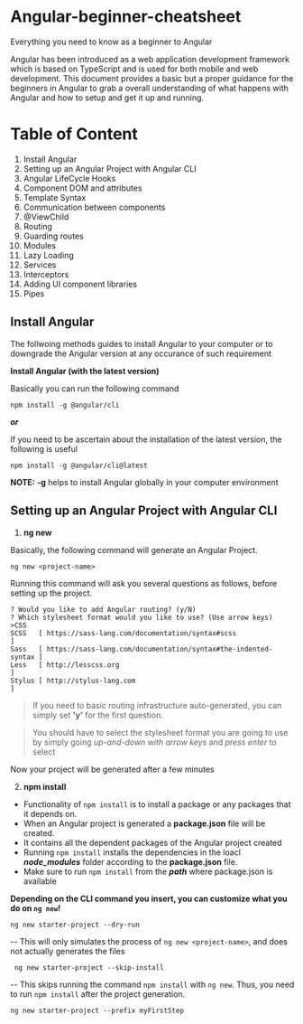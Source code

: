 # Angular-beginner-cheatsheet
Everything you need to know as a beginner to Angular

Angular has been introduced as a web application development framework which is based on TypeScript and is used for both mobile and web development. This document provides a basic but a proper guidance for the beginners in Angular to grab a overall understanding of what happens with Angular and how to setup and get it up and running.


# Table of Content

 1. Install Angular
 2. Setting up an Angular Project with Angular CLI
 3. Angular LifeCycle Hooks 
 4. Component DOM and attributes
 5. Template Syntax
 6. Communication between components
 7. @ViewChild
 8. Routing
 9. Guarding routes
 10. Modules
 11. Lazy Loading 
 12. Services
 13. Interceptors
 14. Adding UI component libraries
 15. Pipes

## Install Angular

The follwoing methods guides to install Angular to your computer or to downgrade the Angular version at any occurance of such requirement

  **Install Angular (with the latest version)**
  
  Basically you can run the following command

    npm install -g @angular/cli
***or***

If you need to be ascertain about the installation of the latest version, the following is useful

    npm install -g @angular/cli@latest
**NOTE:** **-g** helps to install Angular globally in your computer environment


## Setting up an Angular Project with Angular CLI

 1. **ng new**


Basically, the following command will generate an Angular Project.

    ng new <project-name>

  Running this command will ask you several questions as follows, before setting up the project.
  

    ? Would you like to add Angular routing? (y/N)
    ? Which stylesheet format would you like to use? (Use arrow keys)
    >CSS
    SCSS   [ https://sass-lang.com/documentation/syntax#scss                ]
    Sass   [ https://sass-lang.com/documentation/syntax#the-indented-syntax ]
    Less   [ http://lesscss.org                                             ]
    Stylus [ http://stylus-lang.com                                         ]

  
  

> If  you need to basic routing infrastructure auto-generated, you can simply set **'y'** for the first question.


> You should have to select the stylesheet format you are going to use by simply going *up-and-down with arrow keys* and *press enter* to select

Now your project will be generated after a few minutes


 2. **npm install**
 
* Functionality of `npm install` is to install a package or any packages that it depends on. 
* When an Angular project is generated a **package.json** file will be created. 
* It contains all the dependent packages of the Angular project created 
* Running `npm install` installs the dependencies in the loacl ***node_modules*** folder according to the **package.json** file.
* Make sure to run `npm install` from the ***path*** where package.json is available
 
 
**Depending on the CLI command you insert, you can customize what you do on `ng new`!**

    ng new starter-project --dry-run
--  This will only simulates the process of `ng new <project-name>`, and does not actually generates the files

 
     ng new starter-project --skip-install


    
  -- This skips running the command `npm install` with `ng new`. Thus, you need to run `npm install` after the project generation.

    ng new starter-project --prefix myFirstStep
